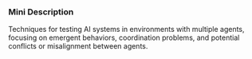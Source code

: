 ### Mini Description

Techniques for testing AI systems in environments with multiple agents, focusing on emergent behaviors, coordination problems, and potential conflicts or misalignment between agents.
